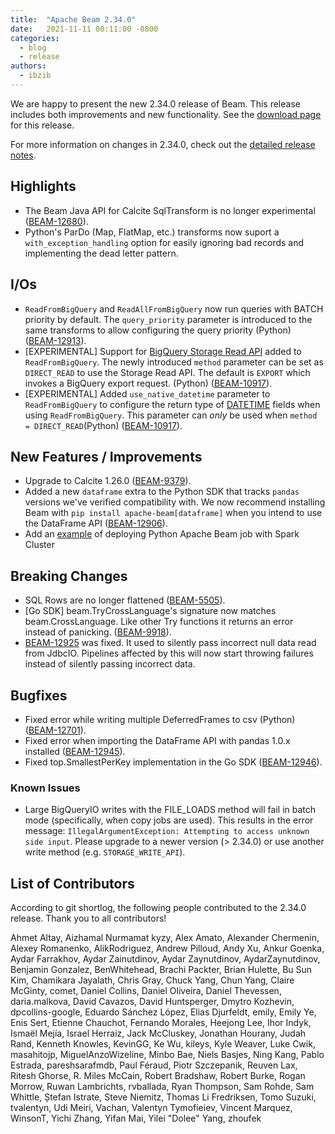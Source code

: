 ```yaml
---
title:  "Apache Beam 2.34.0"
date:   2021-11-11 00:11:00 -0800
categories:
  - blog
  - release
authors:
  - ibzib
---
```


<!--
Licensed under the Apache License, Version 2.0 (the "License");
you may not use this file except in compliance with the License.
You may obtain a copy of the License at
http://www.apache.org/licenses/LICENSE-2.0
Unless required by applicable law or agreed to in writing, software
distributed under the License is distributed on an "AS IS" BASIS,
WITHOUT WARRANTIES OR CONDITIONS OF ANY KIND, either express or implied.
See the License for the specific language governing permissions and
limitations under the License.
-->

We are happy to present the new 2.34.0 release of Beam.
This release includes both improvements and new functionality.
See the [download page](/get-started/downloads/#2340-2021-11-11) for this release.

<!--more-->

For more information on changes in 2.34.0, check out the [detailed release
notes](https://issues.apache.org/jira/secure/ReleaseNote.jspa?projectId=12319527&version=12350405).

## Highlights

* The Beam Java API for Calcite SqlTransform is no longer experimental ([BEAM-12680](https://issues.apache.org/jira/browse/BEAM-12680)).
* Python's ParDo (Map, FlatMap, etc.) transforms now suport a `with_exception_handling` option for easily ignoring bad records and implementing the dead letter pattern.

## I/Os

* `ReadFromBigQuery` and `ReadAllFromBigQuery` now run queries with BATCH priority by default. The `query_priority` parameter is introduced to the same transforms to allow configuring the query priority (Python) ([BEAM-12913](https://issues.apache.org/jira/browse/BEAM-12913)).
* [EXPERIMENTAL] Support for [BigQuery Storage Read API](https://cloud.google.com/bigquery/docs/reference/storage) added to `ReadFromBigQuery`. The newly introduced `method` parameter can be set as `DIRECT_READ` to use the Storage Read API. The default is `EXPORT` which invokes a BigQuery export request. (Python) ([BEAM-10917](https://issues.apache.org/jira/browse/BEAM-10917)).
* [EXPERIMENTAL] Added `use_native_datetime` parameter to `ReadFromBigQuery` to configure the return type of [DATETIME](https://cloud.google.com/bigquery/docs/reference/standard-sql/data-types#datetime_type) fields when using `ReadFromBigQuery`. This parameter can *only* be used when `method = DIRECT_READ`(Python) ([BEAM-10917](https://issues.apache.org/jira/browse/BEAM-10917)).

## New Features / Improvements

* Upgrade to Calcite 1.26.0 ([BEAM-9379](https://issues.apache.org/jira/browse/BEAM-9379)).
* Added a new `dataframe` extra to the Python SDK that tracks `pandas` versions
  we've verified compatibility with. We now recommend installing Beam with `pip
  install apache-beam[dataframe]` when you intend to use the DataFrame API
  ([BEAM-12906](https://issues.apache.org/jira/browse/BEAM-12906)).
* Add an [example](https://github.com/cometta/python-apache-beam-spark) of deploying Python Apache Beam job with Spark Cluster

## Breaking Changes

* SQL Rows are no longer flattened ([BEAM-5505](https://issues.apache.org/jira/browse/BEAM-5505)).
* [Go SDK] beam.TryCrossLanguage's signature now matches beam.CrossLanguage. Like other Try functions it returns an error instead of panicking. ([BEAM-9918](https://issues.apache.org/jira/browse/BEAM-9918)).
* [BEAM-12925](https://jira.apache.org/jira/browse/BEAM-12925) was fixed. It used to silently pass incorrect null data read from JdbcIO. Pipelines affected by this will now start throwing failures instead of silently passing incorrect data.

## Bugfixes

* Fixed error while writing multiple DeferredFrames to csv (Python) ([BEAM-12701](https://issues.apache.org/jira/browse/BEAM-12701)).
* Fixed error when importing the DataFrame API with pandas 1.0.x installed ([BEAM-12945](https://issues.apache.org/jira/browse/BEAM-12945)).
* Fixed top.SmallestPerKey implementation in the Go SDK ([BEAM-12946](https://issues.apache.org/jira/browse/BEAM-12946)).

### Known Issues

* Large BigQueryIO writes with the FILE_LOADS method will fail in batch mode (specifically, when copy jobs are used). 
  This results in the error message: `IllegalArgumentException: Attempting to access unknown side input`. 
  Please upgrade to a newer version (> 2.34.0) or use another write method (e.g. `STORAGE_WRITE_API`).

## List of Contributors

According to git shortlog, the following people contributed to the 2.34.0 release. Thank you to all contributors!

Ahmet Altay,
Aizhamal Nurmamat kyzy,
Alex Amato,
Alexander Chermenin,
Alexey Romanenko,
AlikRodriguez,
Andrew Pilloud,
Andy Xu,
Ankur Goenka,
Aydar Farrakhov,
Aydar Zainutdinov,
Aydar Zaynutdinov,
AydarZaynutdinov,
Benjamin Gonzalez,
BenWhitehead,
Brachi Packter,
Brian Hulette,
Bu Sun Kim,
Chamikara Jayalath,
Chris Gray,
Chuck Yang,
Chun Yang,
Claire McGinty,
comet,
Daniel Collins,
Daniel Oliveira,
Daniel Thevessen,
daria.malkova,
David Cavazos,
David Huntsperger,
Dmytro Kozhevin,
dpcollins-google,
Eduardo Sánchez López,
Elias Djurfeldt,
emily,
Emily Ye,
Enis Sert,
Etienne Chauchot,
Fernando Morales,
Heejong Lee,
Ihor Indyk,
Ismaël Mejía,
Israel Herraiz,
Jack McCluskey,
Jonathan Hourany,
Judah Rand,
Kenneth Knowles,
KevinGG,
Ke Wu,
kileys,
Kyle Weaver,
Luke Cwik,
masahitojp,
MiguelAnzoWizeline,
Minbo Bae,
Niels Basjes,
Ning Kang,
Pablo Estrada,
pareshsarafmdb,
Paul Féraud,
Piotr Szczepanik,
Reuven Lax,
Ritesh Ghorse,
R. Miles McCain,
Robert Bradshaw,
Robert Burke,
Rogan Morrow,
Ruwan Lambrichts,
rvballada,
Ryan Thompson,
Sam Rohde,
Sam Whittle,
Ștefan Istrate,
Steve Niemitz,
Thomas Li Fredriksen,
Tomo Suzuki,
tvalentyn,
Udi Meiri,
Vachan,
Valentyn Tymofieiev,
Vincent Marquez,
WinsonT,
Yichi Zhang,
Yifan Mai,
Yilei "Dolee" Yang,
zhoufek
